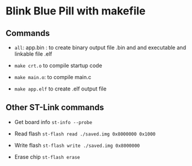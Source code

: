 # Blink Blue Pill with makefile
## Commands

- `all`: app.bin : to create binary output file .bin and and executable and linkable file .elf

- `make crt.o` to compile startup code

- `make main.o`: to compile main.c

-  `make app.elf` to create .elf output file

## Other ST-Link commands

- Get board info
  `st-info --probe`

- Read flash
	`st-flash read ./saved.img 0x8000000 0x1000`

- Write flash
	`st-flash write ./saved.img 0x8000000`

- Erase chip
	`st-flash erase`
